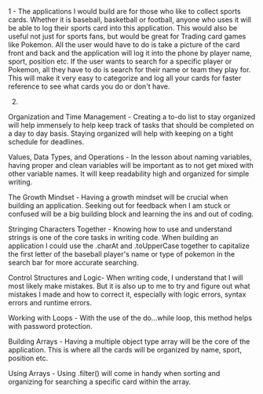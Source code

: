 1 - The applications I would build are for those who like to collect sports cards. Whether it is baseball, basketball or football, anyone who uses it will be able to log their sports card into this application. This would also be useful not just for sports fans, but would be great for Trading card games like Pokemon.  All the user would have to do is take a picture of the card front and back and the application will log it into the phone by player name, sport, position etc.  If the user wants to search for a specific player or Pokemon, all they have to do is search for their name or team they play for. This will make it very easy to categorize and log all your cards for faster reference to see what cards you do or don't have.

2. 
Organization and Time Management -  Creating a to-do list to stay organized will help immensely to help keep track of tasks that should be completed on a day to day basis. Staying organized will help with keeping on a tight schedule for deadlines.

Values, Data Types, and Operations - In the lesson about naming variables, having proper and clean variables will be important as to not get mixed with other variable names. It will keep readability high and organized for simple writing.

The Growth Mindset - Having a growth mindset will be crucial when building an application. Seeking out for feedback when I am stuck or confused will be a big building block and learning the ins and out of coding.

Stringing Characters Together -  Knowing how to use and understand strings is one of the core tasks in writing code. When building an application I could use the .charAt and .toUpperCase together to capitalize the first letter of the baseball player's name or type of pokemon in the search bar for more accurate searching.

Control Structures and Logic- When writing code, I understand that I will most likely make mistakes. But it is also up to me to try and figure out what mistakes I made and how to correct it, especially with logic errors, syntax errors and runtime errors.

Working with Loops - With the use of the do…while loop, this method helps with password protection.

Building Arrays - Having a multiple object type array will be the core of the application. This is where all the cards will be organized by name, sport, position etc.

Using Arrays - Using .filter() will come in handy when sorting and organizing for searching a specific card within the array.
